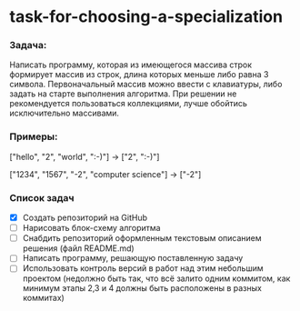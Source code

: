 # task-for-choosing-a-specialization

### **Задача**:

Написать программу, которая из имеющегося массива строк формирует массив из строк, длина которых меньше либо равна 3 символа. Первоначальный массив можно ввести с клавиатуры, либо задать на старте выполнения алгоритма. При решении не рекомендуется пользоваться коллекциями, лучше обойтись исключительно массивами.

### **Примеры**:

["hello", "2", "world", ":-)"] $\rightarrow$ ["2", ":-)"]

["1234", "1567", "-2", "computer science"] $\rightarrow$ ["-2"]

### **Список задач**
* [x] Создать репозиторий на GitHub
* [ ] Нарисовать блок-схему алгоритма 
* [ ] Снабдить репозиторий оформленным текстовым описанием решения (файл README.md)
* [ ] Написать программу, решающую поставленную задачу
* [ ] Использовать контроль версий в работ над этим небольшим проектом (недолжно быть так, что всё залито одним коммитом, как минимум этапы 2,3 и 4 должны быть расположены в разных коммитах)